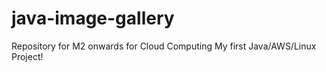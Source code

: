 # java-image-gallery
Repository for M2 onwards for Cloud Computing
My first Java/AWS/Linux Project! 
